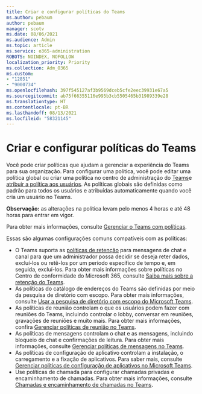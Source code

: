 ```yaml
---
title: Criar e configurar políticas do Teams
ms.author: pebaum
author: pebaum
manager: scotv
ms.date: 08/06/2021
ms.audience: Admin
ms.topic: article
ms.service: o365-administration
ROBOTS: NOINDEX, NOFOLLOW
localization_priority: Priority
ms.collection: Adm_O365
ms.custom:
- "12851"
- "9000734"
ms.openlocfilehash: 397f545127af3b9569dceb5cfe2eec39931e67a5
ms.sourcegitcommit: ab75f66355116e995b3cb5505465b31989339e28
ms.translationtype: HT
ms.contentlocale: pt-BR
ms.lasthandoff: 08/13/2021
ms.locfileid: "58321145"
---
```

# <a name="create-and-configure-teams-policies"></a>Criar e configurar políticas do Teams

Você pode criar políticas que ajudam a gerenciar a experiência do Teams para sua organização. Para configurar uma política, você pode editar uma política global ou criar uma política no centro de administração do [Teams](https://admin.microsoft.com/)e [atribuir a política aos usuários](https://docs.microsoft.com/microsoftteams/assign-policies). As políticas globais são definidas como padrão para todos os usuários e atribuídas automaticamente quando você cria um usuário no Teams.

**Observação:** as alterações na política levam pelo menos 4 horas e até 48 horas para entrar em vigor. 

Para obter mais informações, consulte [Gerenciar o Teams com políticas](https://docs.microsoft.com/microsoftteams/manage-teams-with-policies).

Essas são algumas configurações comuns compatíveis com as políticas:

- O Teams suporta as [políticas de retenção](https://docs.microsoft.com/microsoftteams/retention-policies) para mensagens de chat e canal para que um administrador possa decidir se deseja reter dados, excluí-los ou retê-los por um período específico de tempo e, em seguida, excluí-los. Para obter mais informações sobre políticas no Centro de conformidade do Microsoft 365, consulte [Saiba mais sobre a retenção do Teams](https://docs.microsoft.com/microsoftteams/assign-policies).
- As políticas do catálogo de endereços do Teams são definidas por meio da pesquisa de diretório com escopo. Para obter mais informações, consulte [Usar a pesquisa de diretório com escopo do Microsoft Teams](https://docs.microsoft.com/MicrosoftTeams/teams-scoped-directory-search).
- As políticas de reunião controlam o que os usuários podem fazer com reuniões do Teams, incluindo controlar o lobby, conversar em reuniões, gravações de reuniões e muito mais. Para obter mais informações, confira [Gerenciar políticas de reunião no Teams](https://docs.microsoft.com/microsoftteams/meeting-policies-in-teams).
- As políticas de mensagens controlam o chat e as mensagens, incluindo bloqueio de chat e confirmações de leitura. Para obter mais informações, consulte [Gerenciar políticas de mensagens no Teams](https://docs.microsoft.com/microsoftteams/messaging-policies-in-teams).
- As políticas de configuração de aplicativo controlam a instalação, o carregamento e a fixação de aplicativos. Para saber mais, consulte [Gerenciar políticas de configuração de aplicativos no Microsoft Teams](https://docs.microsoft.com/MicrosoftTeams/teams-app-setup-policies).
- Use políticas de chamada para configurar chamadas privadas e encaminhamento de chamadas. Para obter mais informações, consulte [Chamadas e encaminhamento de chamadas no Teams](https://docs.microsoft.com/MicrosoftTeams/teams-calling-policy).

